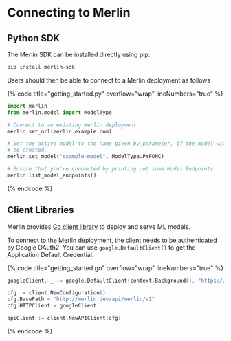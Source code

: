 <!-- page-title: Getting Started with Merlin -->
# Connecting to Merlin

## Python SDK

The Merlin SDK can be installed directly using pip:

```bash
pip install merlin-sdk
```

Users should then be able to connect to a Merlin deployment as follows

{% code title="getting_started.py" overflow="wrap" lineNumbers="true" %}
```python
import merlin
from merlin.model import ModelType

# Connect to an existing Merlin deployment
merlin.set_url(merlin.example.com)

# Set the active model to the name given by parameter, if the model with the given name is not found, a new model will 
# be created.
merlin.set_model("example-model", ModelType.PYFUNC)

# Ensure that you're connected by printing out some Model Endpoints
merlin.list_model_endpoints()
```
{% endcode %}

## Client Libraries

Merlin provides [Go client library](https://github.com/caraml-dev/merlin/blob/main/api/client/client.go) to deploy and serve ML models.

To connect to the Merlin deployment, the client needs to be authenticated by Google OAuth2. You can use `google.DefaultClient()` to get the Application Default Credential.

{% code title="getting_started.go" overflow="wrap" lineNumbers="true" %}
```go
googleClient, _ := google.DefaultClient(context.Background(), "https://www.googleapis.com/auth/userinfo.email")

cfg := client.NewConfiguration()
cfg.BasePath = "http://merlin.dev/api/merlin/v1"
cfg.HTTPClient = googleClient

apiClient := client.NewAPIClient(cfg)
```
{% endcode %}